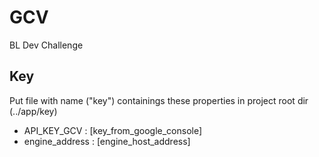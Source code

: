 # GCV

BL Dev Challenge

## Key
Put file with name ("key") containings these properties in project root dir (../app/key)
<ul>
<li> API_KEY_GCV : [key_from_google_console] </li>
<li> engine_address : [engine_host_address] </li>
</ul>
